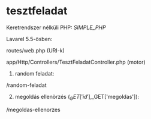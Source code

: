 # tesztfeladat

Keretrendszer nélküli PHP:
  _SIMPLE_PHP_
  


Lavarel 5.5-ösben:

  routes/web.php (URI-k)

  app/Http/Controllers/TesztFeladatController.php (motor)
  
  
  


1. random feladat:
  
  /random-feladat
  
  
  
  
2. megoldás ellenörzés ($_GET['id'],$_GET['megoldas']):
  
  /megoldas-ellenorzes

